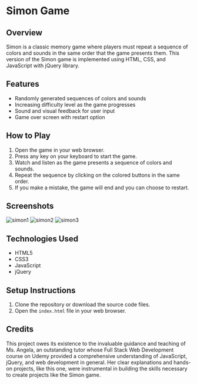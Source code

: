 # Simon Game

## Overview
Simon is a classic memory game where players must repeat a sequence of colors and sounds in the same order that the game presents them. This version of the Simon game is implemented using HTML, CSS, and JavaScript with jQuery library.

## Features
- Randomly generated sequences of colors and sounds
- Increasing difficulty level as the game progresses
- Sound and visual feedback for user input
- Game over screen with restart option

## How to Play
1. Open the game in your web browser.
2. Press any key on your keyboard to start the game.
3. Watch and listen as the game presents a sequence of colors and sounds.
4. Repeat the sequence by clicking on the colored buttons in the same order.
5. If you make a mistake, the game will end and you can choose to restart.

## Screenshots
![simon1](https://github.com/nikhila1612/Simon-Game/assets/84263617/d24190c8-70d3-4d87-8cdf-8e8f8f01a677)
![simon2](https://github.com/nikhila1612/Simon-Game/assets/84263617/af1248eb-fddd-4c2d-9ed1-b311febc4b0e)
![simon3](https://github.com/nikhila1612/Simon-Game/assets/84263617/fd69556f-bc7f-4c17-a58e-122195b58075)

## Technologies Used
- HTML5
- CSS3
- JavaScript
- jQuery

## Setup Instructions
1. Clone the repository or download the source code files.
2. Open the `index.html` file in your web browser.

## Credits
This project owes its existence to the invaluable guidance and teaching of Ms. Angela, an outstanding tutor whose Full Stack Web Development course on Udemy provided a comprehensive understanding of JavaScript, jQuery, and web development in general. Her clear explanations and hands-on projects, like this one, were instrumental in building the skills necessary to create projects like the Simon game.

